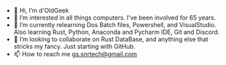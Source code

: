 - 👋 Hi, I’m d'OldGeek
- 👀 I’m interested in all things computers.  I've been involved for 65 years.
- 🌱 I’m currently relearning Dos Batch files, Powershell, and VisualStudio. Also learning Rust, Python, Anaconda and Pycharm IDE, Git and Discord.
- 💞️ I’m looking to collaborate on Rust DataBase, and anything else that stricks my fancy. Just starting with GitHub.
- 📫 How to reach me gs.snrtech@gmail.com

<!---
gs-snrtech-2/gs-snrtech-2 is a ✨ special ✨ repository because its `README.md` (this file) appears on your GitHub profile.
You can click the Preview link to take a look at your changes.
--->
